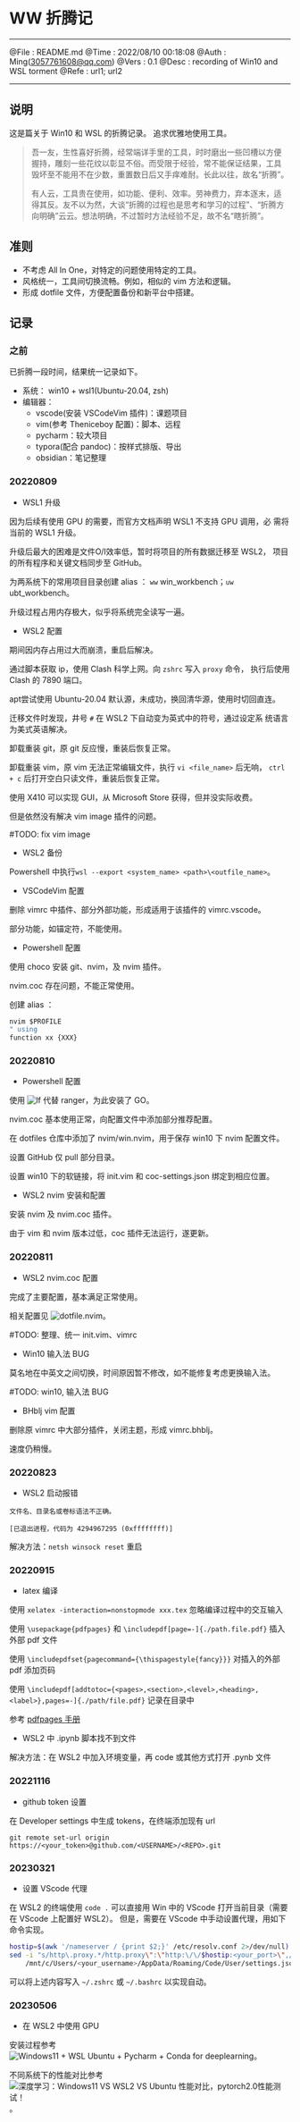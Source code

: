 # WW 折腾记

--------

@File : README.md
@Time : 2022/08/10 00:18:08
@Auth : Ming(<3057761608@qq.com>)
@Vers : 0.1
@Desc : recording of Win10 and WSL torment
@Refe : url1; url2

--------

## 说明

这是篇关于 Win10 和 WSL 的折腾记录。
追求优雅地使用工具。

> 吾一友，生性喜好折腾，经常端详手里的工具，时时磨出一些凹槽以方便
> 握持，雕刻一些花纹以彰显不俗。而受限于经验，常不能保证结果，工具
> 毁坏至不能用不在少数，重置数日后又手痒难耐。长此以往，故名“折腾”。
>
> 有人云，工具贵在使用，如功能、便利、效率。劳神费力，弃本逐末，适
> 得其反。友不以为然，大谈“折腾的过程也是思考和学习的过程”、“折腾方
> 向明确”云云。想法明确，不过暂时方法经验不足，故不名“瞎折腾”。

## 准则

- 不考虑 All In One，对特定的问题使用特定的工具。
- 风格统一，工具间切换流畅。例如，相似的 vim 方法和逻辑。
- 形成 dotfile 文件，方便配置备份和新平台中搭建。

## 记录

### 之前

已折腾一段时间，结果统一记录如下。

- 系统： win10 + wsl1(Ubuntu-20.04, zsh)
- 编辑器：
  - vscode(安装 VSCodeVim 插件)：课题项目
  - vim(参考 Theniceboy 配置)：脚本、远程
  - pycharm：较大项目
  - typora(配合 pandoc)：按样式排版、导出
  - obsidian：笔记整理

### 20220809

- WSL1 升级

因为后续有使用 GPU 的需要，而官方文档声明 WSL1 不支持 GPU 调用，必
需将当前的 WSL1 升级。

升级后最大的困难是文件O/I效率低，暂时将项目的所有数据迁移至 WSL2，
项目的所有程序和关键文档同步至 GitHub。

为两系统下的常用项目目录创建 alias ： `ww` win_workbench；`uw`
ubt_workbench。

升级过程占用内存极大，似乎将系统完全读写一遍。

- WSL2 配置

期间因内存占用过大而崩溃，重启后解决。

通过脚本获取 ip，使用 Clash 科学上网。向 `zshrc` 写入 `proxy` 命令，
执行后使用 Clash 的 7890 端口。

apt尝试使用 Ubuntu-20.04 默认源，未成功，换回清华源，使用时切回直连。

迁移文件时发现，井号 `#` 在 WSL2 下自动变为英式中的符号，通过设定系
统语言为美式英语解决。

卸载重装 git，原 git 反应慢，重装后恢复正常。

卸载重装 vim，原 vim 无法正常编辑文件，执行 `vi <file_name>` 后无响，
`ctrl + c` 后打开空白只读文件，重装后恢复正常。

使用 X410 可以实现 GUI，从 Microsoft Store 获得，但并没实际收费。

但是依然没有解决 vim image 插件的问题。

 #TODO: fix vim image

- WSL2 备份

Powershell 中执行`wsl --export <system_name> <path>\<outfile_name>`。

- VSCodeVim 配置

删除 vimrc 中插件、部分外部功能，形成适用于该插件的 vimrc.vscode。

部分功能，如锚定符，不能使用。

- Powershell 配置

使用 choco 安装 git、nvim，及 nvim 插件。

nvim.coc 存在问题，不能正常使用。

创建 alias ：

```bat
nvim $PROFILE
" using
function xx {XXX}
```

### 20220810

- Powershell 配置

使用 ![lf](https://github.com/gokcehan/lf) 代替 ranger，为此安装了 GO。

nvim.coc 基本使用正常，向配置文件中添加部分推荐配置。

在 dotfiles 仓库中添加了 nvim/win.nvim，用于保存 win10 下 nvim 配置文件。

设置 GitHub 仅 pull 部分目录。

设置 win10 下的软链接，将 init.vim 和 coc-settings.json 绑定到相应位置。

- WSL2 nvim 安装和配置

安装 nvim 及 nvim.coc 插件。

由于 vim 和 nvim 版本过低，coc 插件无法运行，遂更新。

### 20220811

- WSL2 nvim.coc 配置

完成了主要配置，基本满足正常使用。

相关配置见 ![dotfile.nvim](https://github.com/Mingzefei/dotfiles/tree/master/nvim)。

 #TODO: 整理、统一 init.vim、vimrc

- Win10 输入法 BUG

莫名地在中英文之间切换，时间原因暂不修改，如不能修复考虑更换输入法。

 #TODO: win10, 输入法 BUG

- BHblj vim 配置

删除原 vimrc 中大部分插件，关闭主题，形成 vimrc.bhblj。

速度仍稍慢。

### 20220823

- WSL2 启动报错

```
文件名、目录名或卷标语法不正确。

[已退出进程，代码为 4294967295 (0xffffffff)]
```

解决方法：`netsh winsock reset` 重启

### 20220915

- latex 编译

使用 `xelatex -interaction=nonstopmode xxx.tex` 忽略编译过程中的交互输入

使用 `\usepackage{pdfpages}` 和 `\includepdf[page=-]{./path.file.pdf}` 插入外部 pdf 文件

使用 `\includepdfset{pagecommand={\thispagestyle{fancy}}}` 对插入的外部 pdf 添加页码

使用 `\includepdf[addtotoc={<pages>,<section>,<level>,<heading>,<label>},pages=-]{./path/file.pdf}` 记录在目录中

参考 [pdfpages 手册](http://www.ctan.org/tex-archive/macros/latex/contrib/pdfpages/pdfpages.pdf)

- WSL2 中 .ipynb 脚本找不到文件

解决方法：在 WSL2 中加入环境变量，再 code 或其他方式打开 .pynb 文件

### 20221116

- github token 设置

在 Developer settings 中生成 tokens，在终端添加现有 url

```
git remote set-url origin  https://<your_token>@github.com/<USERNAME>/<REPO>.git
```

### 20230321

- 设置 VScode 代理

在 WSL2 的终端使用 `code .` 可以直接用 Win 中的 VScode 打开当前目录（需要在 VScode 上配置好 WSL2）。
但是，需要在 VScode 中手动设置代理，用如下命令实现。
```bash
hostip=$(awk '/nameserver / {print $2;}' /etc/resolv.conf 2>/dev/null)
sed -i "s/http\.proxy.*/http.proxy\":\"http:\/\/$hostip:<your_port>\",/" \
    /mnt/c/Users/<your_username>/AppData/Roaming/Code/User/settings.json
```
可以将上述内容写入 `~/.zshrc` 或 `~/.bashrc` 以实现自动。

### 20230506

- 在 WSL2 中使用 GPU

安装过程参考 ![Windows11 + WSL Ubuntu + Pycharm + Conda for deeplearning](https://www.gongsunqi.xyz/posts/3c995b2a/)。

不同系统下的性能对比参考 ![深度学习：Windows11 VS WSL2 VS Ubuntu 性能对比，pytorch2.0性能测试！](https://www.gongsunqi.xyz/posts/3c995b2a/)。
